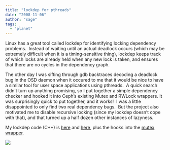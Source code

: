```yaml
---
title: "lockdep for pthreads"
date: "2008-11-06"
author: "sage"
tags: 
  - "planet"
---
```


Linux has a great tool called lockdep for identifying locking dependency problems.  Instead of waiting until an actual deadlock occurs (which may be extremely difficult when it is a timing-sensitive thing), lockdep keeps track of which locks are already held when any new lock is taken, and ensures that there are no cycles in the dependency graph.

The other day I was sifting through gdb backtraces decoding a deadlock bug in the OSD daemon when it occured to me that it would be nice to have a similar tool for user space applications using pthreads.  A quick search didn’t turn up anything promising, so I put together a simple dependency checker and hooked it into Ceph’s existing Mutex and RWLock wrappers. It was surprisingly quick to put together, and it works!  I was a little disappointed to only find two real dependency bugs.  But the project also motivated me to disable recursive locking (since my lockdep doesn’t cope with that), and that turned up a half dozen other instances of lazyness.

My lockdep code (C++) is [here](http://ceph.newdream.net/git/?p=ceph.git;a=blob;f=src/common/lockdep.cc;h=2c5f017421180a26cc7666e25c2288405bbb43b3;hb=unstable) and [here](http://ceph.newdream.net/git/?p=ceph.git;a=blob;f=src/common/lockdep.h;h=00026b30b972179f7f05600540d377e288a12370;hb=unstable), plus the hooks into the [mutex wrapper](http://ceph.newdream.net/git/?p=ceph.git;a=blob;f=src/common/Mutex.h;h=a6490cc975192d40dbdd0044f3d76f8e4fb04ee0;hb=unstable).

![](http://track.hubspot.com/__ptq.gif?a=268973&k=14&bu=http://ceph.com&r=http://ceph.com/dev-notes/lockdep-for-pthreads/&bvt=rss&p=wordpress)
